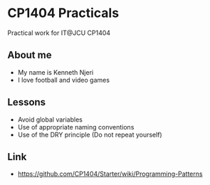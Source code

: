 # CP1404 Practicals

Practical work for IT@JCU CP1404
## About me
- My name is Kenneth Njeri
- I love football and video games

## Lessons
- Avoid global variables
- Use of appropriate naming conventions
- Use of the DRY principle (Do not repeat yourself)

## Link
- https://github.com/CP1404/Starter/wiki/Programming-Patterns